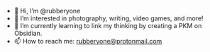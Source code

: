 - 👋 Hi, I’m @rubberyone
- 👀 I’m interested in photography, writing, video games, and more!
- 🌱 I’m currently learning to link my thinking by creating a PKM on Obsidian.
- 📫 How to reach me: rubberyone@protonmail.com

<!---
rubberyone/rubberyone is a ✨ special ✨ repository because its `README.md` (this file) appears on your GitHub profile.
You can click the Preview link to take a look at your changes.
--->
